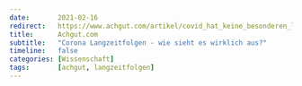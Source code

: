 ```yaml
---
date:       2021-02-16
redirect:   https://www.achgut.com/artikel/covid_hat_keine_besonderen_langzeitfolgen
title:      Achgut.com
subtitle:   "Corona Langzeitfolgen - wie sieht es wirklich aus?"
timeline:   false
categories: [Wissenschaft]
tags:       [achgut, langzeitfolgen]
---
```

